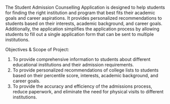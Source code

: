 The Student Admission Counselling Application is designed to help students for finding the right institution and program that best fits their academic goals and career aspirations. It provides personalized recommendations to students based on their interests, academic background, and career goals. Additionally, the application simplifies the application process by allowing students to fill out a single application form that can be sent to multiple institutions.

Objectives  & Scope of Project:
1. To provide comprehensive information to students about different educational institutions and their admission requirements.
2. To provide personalized recommendations of college lists to students based on their percentile score, interests, academic background, and career goals.
3. To provide the accuracy and efficiency of the admissions process, reduce paperwork, and eliminate the need for physical visits to different institutions.


